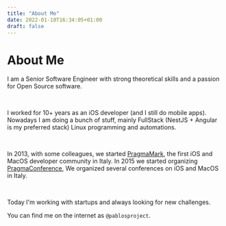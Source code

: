 ```yaml
---
title: "About Me"
date: 2022-01-10T16:34:05+01:00
draft: false
---
```


# About Me

I am a Senior Software Engineer with strong theoretical skills and a passion for Open Source software.

<br/>

I worked for 10+ years as an iOS developer (and I still do mobile apps). Nowadays I am doing a bunch of stuff, mainly FullStack (NestJS + Angular is my preferred stack) Linux programming and automations.

<br/>

In 2013, with some colleagues, we started [PragmaMark](https://pragmamark.org/it/association/), the first iOS and MacOS developer community in Italy.
In 2015 we started organizing [PragmaConference](https://pragmaconference.com/),
We organized several conferences on iOS and MacOS in Italy.

<br/>

Today I'm working with startups and always looking for new challenges.

You can find me on the internet as `@pablosproject`.
